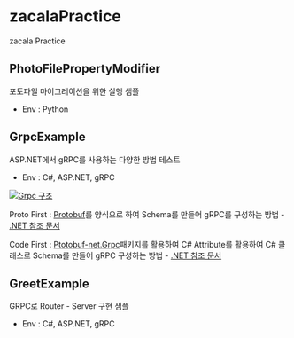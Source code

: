 # zacalaPractice

zacala Practice

## PhotoFilePropertyModifier

포토파일 마이그레이션을 위한 실행 샘플

[참조 소스]: (https://github.com/dsouzawilbur/Scripts/blob/master/Change_Photo_Taken_Time.py)

- Env : Python

## GrpcExample

ASP.NET에서 gRPC를 사용하는 다양한 방법 테스트

- Env : C#, ASP.NET, gRPC

[![Grpc 구조](https://grpc.io/img/grpc-dotnet-packages.svg)](https://grpc.io/blog/grpc-on-dotnetcore/)

Proto First : [Protobuf](https://developers.google.com/protocol-buffers/docs/overview)를 양식으로 하여 Schema를 만들어 gRPC를 구성하는 방법 - [.NET 참조 문서](https://docs.microsoft.com/en-us/aspnet/core/grpc/protobuf?view=aspnetcore-6.0)

Code First : [Ptotobuf-net.Grpc](https://github.com/protobuf-net/protobuf-net.Grpc)패키지를 활용하여 C# Attribute를 활용하여 C# 클래스로 Schema를 만들어 gRPC 구성하는 방법 - [.NET 참조 문서](https://docs.microsoft.com/en-us/aspnet/core/grpc/code-first?view=aspnetcore-6.0)

## GreetExample

GRPC로 Router - Server 구현 샘플

- Env : C#, ASP.NET, gRPC
